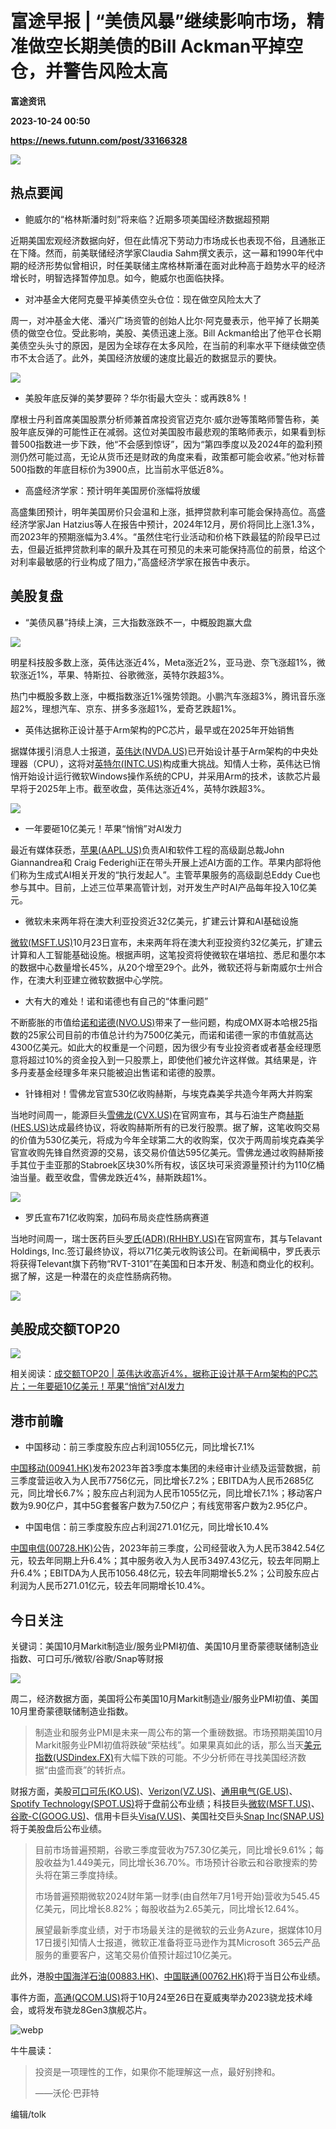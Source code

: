 # 富途早报 | “美债风暴”继续影响市场，精准做空长期美债的Bill Ackman平掉空仓，并警告风险太高
**富途资讯**

**2023-10-24 00:50**

**https://news.futunn.com/post/33166328**

![](https://postimg.futunn.com/16959434144682120106353.png?imageMogr2/ignore-error/1/format/webp)

热点要闻
----

*   鲍威尔的“格林斯潘时刻”将来临？近期多项美国经济数据超预期
    

近期美国宏观经济数据向好，但在此情况下劳动力市场成长也表现不俗，且通胀正在下降。然而，前美联储经济学家Claudia Sahm撰文表示，这一幕和1990年代中期的经济形势似曾相识，时任美联储主席格林斯潘在面对此种高于趋势水平的经济增长时，明智选择暂停加息。如今，鲍威尔也面临抉择。

*   对冲基金大佬阿克曼平掉美债空头仓位：现在做空风险太大了
    

周一，对冲基金大佬、潘兴广场资管的创始人比尔·阿克曼表示，他平掉了长期美债的做空仓位。受此影响，美股、美债迅速上涨。Bill Ackman给出了他平仓长期美债空头头寸的原因，是因为全球存在太多风险，在当前的利率水平下继续做空债市不太合适了。此外，美国经济放缓的速度比最近的数据显示的要快。

![](https://postimg.futunn.com/16981030815235880528824.png)

*   美股年底反弹的美梦要碎？华尔街最大空头：或再跌8%！
    

摩根士丹利首席美国股票分析师兼首席投资官迈克尔·威尔逊等策略师警告称，美股年底反弹的可能性正在减弱。这位对美国股市最悲观的策略师表示，如果看到标普500指数进一步下跌，他“不会感到惊讶”，因为“第四季度以及2024年的盈利预测仍然可能过高，无论从货币还是财政的角度来看，政策都可能会收紧。”他对标普500指数的年底目标价为3900点，比当前水平低近8%。

*   高盛经济学家：预计明年美国房价涨幅将放缓
    

高盛集团预计，明年美国房价只会温和上涨，抵押贷款利率可能会保持高位。高盛经济学家Jan Hatzius等人在报告中预计，2024年12月，房价将同比上涨1.3%，而2023年的预期涨幅为3.4%。“虽然住宅行业活动和价格下跌最猛的阶段早已过去，但最近抵押贷款利率的飙升及其在可预见的未来可能保持高位的前景，给这个对利率最敏感的行业构成了阻力，”高盛经济学家在报告中表示。

美股复盘
----

*   “美债风暴”持续上演，三大指数涨跌不一，中概股跑赢大盘
    

![](https://postimg.futunn.com/16981036199869894655481.png)

明星科技股多数上涨，英伟达涨近4%，Meta涨近2%，亚马逊、奈飞涨超1%，微软涨近1%，苹果、特斯拉、谷歌微涨，英特尔跌超3%。

热门中概股多数上涨，中概指数涨近1%强势领跑。小鹏汽车涨超3%，腾讯音乐涨超2%，理想汽车、京东、拼多多涨超1%，爱奇艺跌超1%。

*   英伟达据称正设计基于Arm架构的PC芯片，最早或在2025年开始销售
    

据媒体援引消息人士报道，[英伟达(NVDA.US)](https://www.futunn.com/quote/stock?m=us&code=NVDA)已开始设计基于Arm架构的中央处理器（CPU），这将对[英特尔(INTC.US)](https://www.futunn.com/quote/stock?m=us&code=INTC)构成重大挑战。知情人士称，英伟达已悄悄开始设计运行微软Windows操作系统的CPU，并采用Arm的技术，该款芯片最早将于2025年上市。截至收盘，英伟达涨近4%，英特尔跌超3%。

![](https://postimg.futunn.com/16981040513822301039526.png)

*   一年要砸10亿美元！苹果“悄悄”对AI发力
    

最近有媒体获悉，[苹果(AAPL.US)](https://www.futunn.com/quote/stock?m=us&code=AAPL)负责AI和软件工程的高级副总裁John Giannandrea和 Craig Federighi正在带头开展上述AI方面的工作。苹果内部将他们称为生成式AI相关开发的“执行发起人”。主管苹果服务的高级副总Eddy Cue也参与其中。目前，上述三位苹果高管计划，对开发生产时AI产品每年投入10亿美元。

*   微软未来两年将在澳大利亚投资近32亿美元，扩建云计算和AI基础设施
    

[微软(MSFT.US)](https://www.futunn.com/quote/stock?m=us&code=MSFT)10月23日宣布，未来两年将在澳大利亚投资约32亿美元，扩建云计算和人工智能基础设施。根据声明，这笔投资将使微软在堪培拉、悉尼和墨尔本的数据中心数量增长45%，从20个增至29个。此外，微软还将与新南威尔士州合作，在澳大利亚建立微软数据中心学院。

*   大有大的难处！诺和诺德也有自己的“体重问题”
    

不断膨胀的市值给[诺和诺德(NVO.US)](https://www.futunn.com/quote/stock?m=us&code=NVO)带来了一些问题，构成OMX哥本哈根25指数的25家公司目前的市值总计约为7500亿美元，而诺和诺德一家的市值就高达4300亿美元。如此大的权重是一个问题，因为很少有专业投资者或者基金经理愿意将超过10%的资金投入到一只股票上，即使他们被允许这样做。其结果是，许多丹麦基金经理多年来只能被迫出售诺和诺德的股票。

*   针锋相对！雪佛龙官宣530亿收购赫斯，与埃克森美孚共造今年两大并购案
    

当地时间周一，能源巨头[雪佛龙(CVX.US)](https://www.futunn.com/quote/stock?m=us&code=CVX)在官网宣布，其与石油生产商[赫斯(HES.US)](https://www.futunn.com/quote/stock?m=us&code=HES)达成最终协议，将收购赫斯所有的已发行股票。据了解，这笔收购交易的价值为530亿美元，将成为今年全球第二大的收购案，仅次于两周前埃克森美孚官宣收购先锋自然资源的交易，该交易价值达595亿美元。雪佛龙通过收购赫斯接手其位于圭亚那的Stabroek区块30%所有权，该区块可采资源量预计约为110亿桶油当量。截至收盘，雪佛龙跌近4%，赫斯跌超1%。

![](https://postimg.futunn.com/16981045205837231135808.png)

*   罗氏宣布71亿收购案，加码布局炎症性肠病赛道
    

当地时间周一，瑞士医药巨头[罗氏(ADR)(RHHBY.US)](https://www.futunn.com/quote/stock?m=us&code=RHHBY)在官网宣布，其与Telavant Holdings, Inc.签订最终协议，将以71亿美元收购该公司。在新闻稿中，罗氏表示将获得Televant旗下药物“RVT-3101”在美国和日本开发、制造和商业化的权利。据了解，这是一种潜在的炎症性肠病药物。

![](https://postimg.futunn.com/16981047087343409495046.png)

美股成交额TOP20
----------

![](https://postimg.futunn.com/16981051728683088532182.png)

相关阅读：[成交额TOP20 | 英伟达收高近4%，据称正设计基于Arm架构的PC芯片；一年要砸10亿美元！苹果“悄悄”对AI发力](https://news.futunn.com/hk/post/33163437?futusource=news_headline_topnews&src=51)

港市前瞻
----

*   中国移动：前三季度股东应占利润1055亿元，同比增长7.1%
    

[中国移动(00941.HK)](https://www.futunn.com/quote/stock?m=hk&code=00941)发布2023年首3季度本集团的未经审计业绩及运营数据，前三季度营运收入为人民币7756亿元，同比增长7.2%；EBITDA为人民币2685亿元，同比增长6.7%；股东应占利润为人民币1055亿元，同比增长7.1%；移动客户数为9.90亿户，其中5G套餐客户数为7.50亿户；有线宽带客户数为2.95亿户。

*   中国电信：前三季度股东应占利润271.01亿元，同比增长10.4%
    

[中国电信(00728.HK)](https://www.futunn.com/quote/stock?m=hk&code=00728)公告，2023年前三季度，公司经营收入为人民币3842.54亿元，较去年同期上升6.4%；其中服务收入为人民币3497.43亿元，较去年同期上升6.4%；EBITDA为人民币1056.48亿元，较去年同期增长5.2%；公司股东应占利润为人民币271.01亿元，较去年同期增长10.4%。

今日关注
----

关键词：美国10月Markit制造业/服务业PMI初值、美国10月里奇蒙德联储制造业指数、可口可乐/微软/谷歌/Snap等财报

![](https://postimg.futunn.com/16979462829992996740108.jpeg)

周二，经济数据方面，美国将公布美国10月Markit制造业/服务业PMI初值、美国10月里奇蒙德联储制造业指数。

> 制造业和服务业PMI是未来一周公布的第一个重磅数据。市场预期美国10月Markit服务业PMI初值将跌破“荣枯线”。如果果真如此的话，那么当天[美元指数(USDindex.FX)](https://www.futunn.com/quote/stock?m=fx&code=USDindex)有大幅下跌的可能。不少分析师在寻找美国经济数据“由盛而衰”的转折点。

财报方面，美股[可口可乐(KO.US)](https://www.futunn.com/quote/stock?m=us&code=KO)、[Verizon(VZ.US)](https://www.futunn.com/quote/stock?m=us&code=VZ)、[通用电气(GE.US)](https://www.futunn.com/quote/stock?m=us&code=GE)、[Spotify Technology(SPOT.US)](https://www.futunn.com/quote/stock?m=us&code=SPOT)将于盘前公布业绩；科技巨头[微软(MSFT.US)](https://www.futunn.com/quote/stock?m=us&code=MSFT)、[谷歌-C(GOOG.US)](https://www.futunn.com/quote/stock?m=us&code=GOOG)、信用卡巨头[Visa(V.US)](https://www.futunn.com/quote/stock?m=us&code=V)、美国社交巨头[Snap Inc(SNAP.US)](https://www.futunn.com/quote/stock?m=us&code=SNAP)将于美股盘后公布业绩。

> 目前市场普遍预期，谷歌三季度营收为757.30亿美元，同比增长9.61%；每股收益为1.449美元，同比增长36.70%。市场预计谷歌云和谷歌搜索的势头将在第三季度持续。
> 
> 市场普遍预期微软2024财年第一财季(由自然年7月1号开始)营收为545.45亿美元，同比增长8.82%；每股收益为2.65美元，同比增长12.64%。
> 
> 展望最新季度业绩，对于市场最关注的是微软的云业务Azure，据媒体10月17日援引知情人士报道，微软正准备将亚马逊作为其Microsoft 365云产品服务的重要客户，这笔交易价值预计超过10亿美元。

此外，港股[中国海洋石油(00883.HK)](https://www.futunn.com/quote/stock?m=hk&code=00883)、[中国联通(00762.HK)](https://www.futunn.com/quote/stock?m=hk&code=00762)将于当日公布业绩。

事件方面，[高通(QCOM.US)](https://www.futunn.com/quote/stock?m=us&code=QCOM)将于10月24至26日在夏威夷举办2023骁龙技术峰会，或将发布骁龙8Gen3旗舰芯片。

![webp](https://emoticon.futunn.com/small_emoticon_2212/80px/008.png?imageMogr2/ignore-error/1/format/webp)

牛牛晨读：

> 投资是一项理性的工作，如果你不能理解这一点，最好别搀和。
> 
> ——沃伦·巴菲特

编辑/tolk